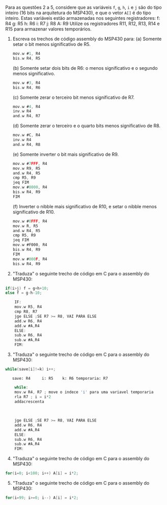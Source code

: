 Para as questões 2 a 5, considere que as variáveis `f`, `g`, `h`, `i` e `j` são do tipo inteiro (16 bits na arquitetura do MSP430), e que o vetor `A[]` é do tipo inteiro. Estas variáveis estão armazenadas nos seguintes registradores:
	f: R4
	g: R5
	h: R6
	i: R7
	j: R8
	A: R9
Utilize os registradores R11, R12, R13, R14 e R15 para armazenar valores temporários.

1. Escreva os trechos de código assembly do MSP430 para:
	(a) Somente setar o bit menos significativo de R5.
	```C 
	mov.w #1, R4
	bis.w R4, R5
	```
	(b) Somente setar dois bits de R6: o menos significativo e o segundo menos significativo.
	```C 
	mov.w #3, R4
	bis.w R4, R6
	```
	(c) Somente zerar o terceiro bit menos significativo de R7.
	```C 
	mov.w #4, R4
	inv.w R4
	and.w R4, R7
	```	
	(d) Somente zerar o terceiro e o quarto bits menos significativo de R8.
	```C 
	mov.w #C, R4
	inv.w R4
	and.w R4, R8
	```	
	(e) Somente inverter o bit mais significativo de R9.
	```C 
	mov.w #7FFF, R4
	mov.w R9, R5
	and.w R4, R5
	cmp R5, R9
	jeq FIM
	mov.w #8000, R4
	bis.w R4, R9
	FIM
	```	
	(f) Inverter o nibble mais significativo de R10, e setar o nibble menos significativo de R10. 
	```C 
	mov.w #0FFF, R4
	mov.w R, R5
	and.w R4, R5
	cmp R5, R9
	jeq FIM
	mov.w #F000, R4
	bis.w R4, R9
	FIM
	mov.w #000F, R4
	bis.w R4, R9
	```
2. "Traduza" o seguinte trecho de código em C para o assembly do MSP430:

```C
if(i>j) f = g+h+10;
else f = g-h-10;
```
```C
	IF:
	mov.w R5, R4
	cmp R8, R7
	jge ELSE ;SE R7 >= R8, VAI PARA ELSE
	add.w R6, R4
	add.w #A,R4
	ELSE:
	sub.w R6, R4
	sub.w #A,R4
	FIM:
```
3. "Traduza" o seguinte trecho de código em C para o assembly do MSP430:

```C
while(save[i]!=k) i++;
```

`	
save: R4	
i: R5	
k: R6
temporaria: R7
`


```C
	while:
	mov.w R4, R7 ; move o indece 'i' para uma variavel temporaria
	rla R7 ; i = i*2
	addacrescenta 
	
	
	
	jge ELSE ;SE R7 >= R8, VAI PARA ELSE
	add.w R6, R4
	add.w #A,R4
	ELSE:
	sub.w R6, R4
	sub.w #A,R4
	FIM:
```
4. "Traduza" o seguinte trecho de código em C para o assembly do MSP430:

```C
for(i=0; i<100; i++) A[i] = i*2;
```

5. "Traduza" o seguinte trecho de código em C para o assembly do MSP430:

```C
for(i=99; i>=0; i--) A[i] = i*2;
```
